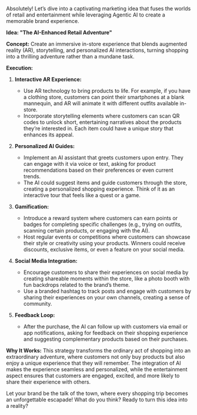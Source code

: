 Absolutely! Let’s dive into a captivating marketing idea that fuses the worlds of retail and entertainment while leveraging Agentic AI to create a memorable brand experience.

**Idea: "The AI-Enhanced Retail Adventure"**

**Concept:**
Create an immersive in-store experience that blends augmented reality (AR), storytelling, and personalized AI interactions, turning shopping into a thrilling adventure rather than a mundane task. 

**Execution:**

1. **Interactive AR Experience:**
   - Use AR technology to bring products to life. For example, if you have a clothing store, customers can point their smartphones at a blank mannequin, and AR will animate it with different outfits available in-store.
   - Incorporate storytelling elements where customers can scan QR codes to unlock short, entertaining narratives about the products they’re interested in. Each item could have a unique story that enhances its appeal.

2. **Personalized AI Guides:**
   - Implement an AI assistant that greets customers upon entry. They can engage with it via voice or text, asking for product recommendations based on their preferences or even current trends. 
   - The AI could suggest items and guide customers through the store, creating a personalized shopping experience. Think of it as an interactive tour that feels like a quest or a game.

3. **Gamification:**
   - Introduce a reward system where customers can earn points or badges for completing specific challenges (e.g., trying on outfits, scanning certain products, or engaging with the AI).
   - Host regular events or competitions where customers can showcase their style or creativity using your products. Winners could receive discounts, exclusive items, or even a feature on your social media.

4. **Social Media Integration:**
   - Encourage customers to share their experiences on social media by creating shareable moments within the store, like a photo booth with fun backdrops related to the brand’s theme.
   - Use a branded hashtag to track posts and engage with customers by sharing their experiences on your own channels, creating a sense of community.

5. **Feedback Loop:**
   - After the purchase, the AI can follow up with customers via email or app notifications, asking for feedback on their shopping experience and suggesting complementary products based on their purchases. 

**Why It Works:**
This strategy transforms the ordinary act of shopping into an extraordinary adventure, where customers not only buy products but also enjoy a unique experience that they will remember. The integration of AI makes the experience seamless and personalized, while the entertainment aspect ensures that customers are engaged, excited, and more likely to share their experience with others.

Let your brand be the talk of the town, where every shopping trip becomes an unforgettable escapade! What do you think? Ready to turn this idea into a reality?